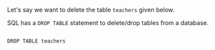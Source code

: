 Let's say we want to delete the table `teachers` given below.

SQL has a `DROP TABLE` statement to delete/drop tables from a database.

<Editor lang="sql" dbName="students3-v3.db" focusTableAfterRun="courses">
<code>
DROP TABLE teachers
</code>
</Editor>